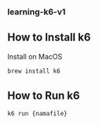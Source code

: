 ### learning-k6-v1

## How to Install k6
Install on MacOS
```bash
brew install k6
```

## How to Run k6

```bash
k6 run {namafile}
```


